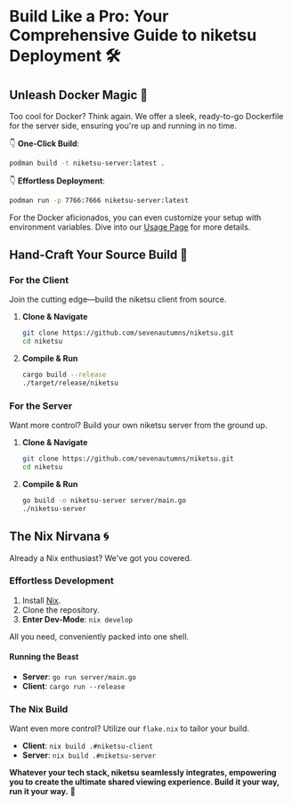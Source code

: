 # Build Like a Pro: Your Comprehensive Guide to niketsu Deployment 🛠️

## Unleash Docker Magic 🐳

Too cool for Docker? Think again. We offer a sleek, ready-to-go Dockerfile for the server side, ensuring you're up and running in no time.

👇 **One-Click Build**:
```bash
podman build -t niketsu-server:latest .
```
👇 **Effortless Deployment**:
```bash
podman run -p 7766:7666 niketsu-server:latest
```

For the Docker aficionados, you can even customize your setup with environment variables. Dive into our [Usage Page](usage.md#Arguments) for more details.

## Hand-Craft Your Source Build 🚀

### For the Client

Join the cutting edge—build the niketsu client from source.
  
1. **Clone & Navigate**
    ```bash
    git clone https://github.com/sevenautumns/niketsu.git
    cd niketsu
    ```
2. **Compile & Run**
    ```bash
    cargo build --release
    ./target/release/niketsu
    ```

### For the Server

Want more control? Build your own niketsu server from the ground up.
  
1. **Clone & Navigate**
    ```bash
    git clone https://github.com/sevenautumns/niketsu.git
    cd niketsu
    ```
2. **Compile & Run**
    ```bash
    go build -o niketsu-server server/main.go
    ./niketsu-server
    ```

## The Nix Nirvana 🌀

Already a Nix enthusiast? We've got you covered.

### Effortless Development

1. Install [Nix](https://nixos.wiki/wiki/Nix_Installation_Guide).
2. Clone the repository.
3. **Enter Dev-Mode**: `nix develop`
  
All you need, conveniently packed into one shell.

#### Running the Beast

- **Server**: `go run server/main.go`
- **Client**: `cargo run --release`

### The Nix Build

Want even more control? Utilize our `flake.nix` to tailor your build.

- **Client**: `nix build .#niketsu-client`
- **Server**: `nix build .#niketsu-server`

**Whatever your tech stack, niketsu seamlessly integrates, empowering you to create the ultimate shared viewing experience. Build it your way, run it your way.** 🌠

